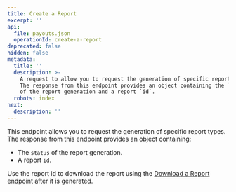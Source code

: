 ```yaml
---
title: Create a Report
excerpt: ''
api:
  file: payouts.json
  operationId: create-a-report
deprecated: false
hidden: false
metadata:
  title: ''
  description: >-
    A request to allow you to request the generation of specific report types.
    The response from this endpoint provides an object containing the `status`
    of the report generation and a report `id`.
  robots: index
next:
  description: ''
---
```

This endpoint allows you to request the generation of specific report types. The response from this endpoint provides an object containing:

- The `status` of the report generation.
- A report `id`.

Use the report id to download the report using the [Download a Report](ref:download-a-report) endpoint after it is generated.